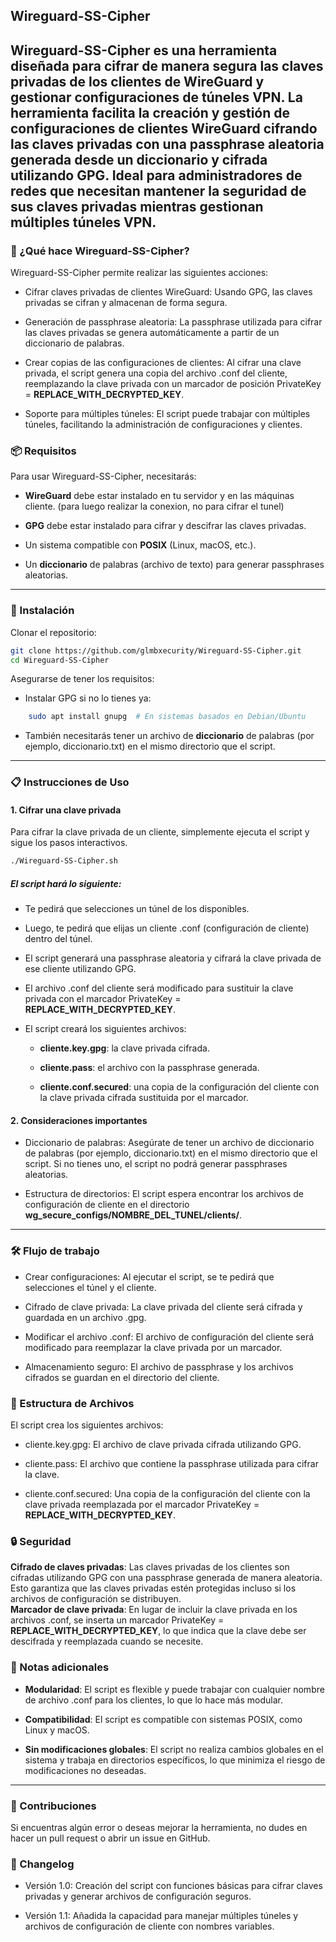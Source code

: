 ## Wireguard-SS-Cipher

Wireguard-SS-Cipher es una herramienta diseñada para cifrar de manera segura las claves privadas de los clientes de WireGuard y gestionar configuraciones de túneles VPN. La herramienta facilita la creación y gestión de configuraciones de clientes WireGuard cifrando las claves privadas con una passphrase aleatoria generada desde un diccionario y cifrada utilizando GPG. Ideal para administradores de redes que necesitan mantener la seguridad de sus claves privadas mientras gestionan múltiples túneles VPN.
----------------
### 🚀 ¿Qué hace Wireguard-SS-Cipher?

Wireguard-SS-Cipher permite realizar las siguientes acciones:

* Cifrar claves privadas de clientes WireGuard: Usando GPG, las claves privadas se cifran y almacenan de forma segura.

* Generación de passphrase aleatoria: La passphrase utilizada para cifrar las claves privadas se genera automáticamente a partir de un diccionario de palabras.

* Crear copias de las configuraciones de clientes: Al cifrar una clave privada, el script genera una copia del archivo .conf del cliente, reemplazando la clave privada con un marcador de posición PrivateKey = __REPLACE_WITH_DECRYPTED_KEY__.

* Soporte para múltiples túneles: El script puede trabajar con múltiples túneles, facilitando la administración de configuraciones y clientes.

### 📦 Requisitos

Para usar Wireguard-SS-Cipher, necesitarás:

* **WireGuard** debe estar instalado en tu servidor y en las máquinas cliente. (para luego realizar la conexion, no para cifrar el tunel)

* **GPG** debe estar instalado para cifrar y descifrar las claves privadas.

* Un sistema compatible con **POSIX** (Linux, macOS, etc.).

* Un **diccionario** de palabras (archivo de texto) para generar passphrases aleatorias.
----------------
### 🔧 Instalación

Clonar el repositorio:
```bash
git clone https://github.com/glmbxecurity/Wireguard-SS-Cipher.git
cd Wireguard-SS-Cipher
```
Asegurarse de tener los requisitos:

* Instalar GPG si no lo tienes ya:
```bash
    sudo apt install gnupg  # En sistemas basados en Debian/Ubuntu
```
* También necesitarás tener un archivo de **diccionario** de palabras (por ejemplo, diccionario.txt) en el mismo directorio que el script.
----------------
### 📋 Instrucciones de Uso
#### 1. Cifrar una clave privada

Para cifrar la clave privada de un cliente, simplemente ejecuta el script y sigue los pasos interactivos.
```bash
./Wireguard-SS-Cipher.sh
```

##### El script hará lo siguiente:

* Te pedirá que selecciones un túnel de los disponibles.

* Luego, te pedirá que elijas un cliente .conf (configuración de cliente) dentro del túnel.

* El script generará una passphrase aleatoria y cifrará la clave privada de ese cliente utilizando GPG.

* El archivo .conf del cliente será modificado para sustituir la clave privada con el marcador PrivateKey = __REPLACE_WITH_DECRYPTED_KEY__.

* El script creará los siguientes archivos:

    * **cliente.key.gpg**: la clave privada cifrada.

    * **cliente.pass**: el archivo con la passphrase generada.

    * **cliente.conf.secured**: una copia de la configuración del cliente con la clave privada cifrada sustituida por el marcador.

#### 2. Consideraciones importantes

* Diccionario de palabras: Asegúrate de tener un archivo de diccionario de palabras (por ejemplo, diccionario.txt) en el mismo directorio que el script. Si no tienes uno, el script no podrá generar passphrases aleatorias.

* Estructura de directorios: El script espera encontrar los archivos de configuración de cliente en el directorio **wg_secure_configs/NOMBRE_DEL_TUNEL/clients/**.
----------------
### 🛠️ Flujo de trabajo

* Crear configuraciones: Al ejecutar el script, se te pedirá que selecciones el túnel y el cliente.

* Cifrado de clave privada: La clave privada del cliente será cifrada y guardada en un archivo .gpg.

* Modificar el archivo .conf: El archivo de configuración del cliente será modificado para reemplazar la clave privada por un marcador.

* Almacenamiento seguro: El archivo de passphrase y los archivos cifrados se guardan en el directorio del cliente.

### 📂 Estructura de Archivos

El script crea los siguientes archivos:

* cliente.key.gpg: El archivo de clave privada cifrada utilizando GPG.

* cliente.pass: El archivo que contiene la passphrase utilizada para cifrar la clave.

* cliente.conf.secured: Una copia de la configuración del cliente con la clave privada reemplazada por el marcador PrivateKey = __REPLACE_WITH_DECRYPTED_KEY__.

### 🔒 Seguridad

**Cifrado de claves privadas**: Las claves privadas de los clientes son cifradas utilizando GPG con una passphrase generada de manera aleatoria. Esto garantiza que las claves privadas estén protegidas incluso si los archivos de configuración se distribuyen.  
**Marcador de clave privada**: En lugar de incluir la clave privada en los archivos .conf, se inserta un marcador PrivateKey = __REPLACE_WITH_DECRYPTED_KEY__, lo que indica que la clave debe ser descifrada y reemplazada cuando se necesite.  

### 📝 Notas adicionales

* **Modularidad**: El script es flexible y puede trabajar con cualquier nombre de archivo .conf para los clientes, lo que lo hace más modular.  

* **Compatibilidad**: El script es compatible con sistemas POSIX, como Linux y macOS.

* **Sin modificaciones globales**: El script no realiza cambios globales en el sistema y trabaja en directorios específicos, lo que minimiza el riesgo de modificaciones no deseadas.

----------------
### 💬 Contribuciones

Si encuentras algún error o deseas mejorar la herramienta, no dudes en hacer un pull request o abrir un issue en GitHub.
### 📜 Changelog

* Versión 1.0: Creación del script con funciones básicas para cifrar claves privadas y generar archivos de configuración seguros.

* Versión 1.1: Añadida la capacidad para manejar múltiples túneles y archivos de configuración de cliente con nombres variables.

